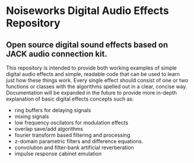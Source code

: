 # Noiseworks Digital Audio Effects Repository
## Open source digital sound effects based on JACK audio connection kit.

This repository is intended to provide both working examples of simple digital audio effects and simple, readable code that can be used to learn just how these things work. Every single effect should consist of one or two functions or classes with the algorithms spelled out in a clear, concise way. Documentation will be expanded in the future to provide more in-depth explanation of basic digital effects concepts such as: 

* ring buffers for delaying signals
* mixing signals
* low frequency oscilators for modulation effects
* overlap save/add algorithms
* fourier transform based filtering and processing
* z-domain parametric filters and difference equations.
* convolution and filter-bank artificial reverberation
* impulse response cabinet emulation
